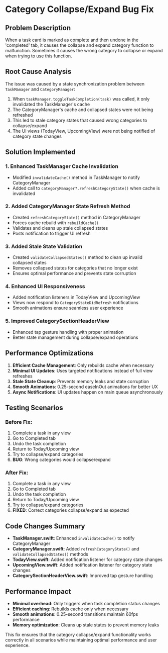 # Category Collapse/Expand Bug Fix

## Problem Description
When a task card is marked as complete and then undone in the 'completed' tab, it causes the collapse and expand category function to malfunction. Sometimes it causes the wrong category to collapse or expand when trying to use this function.

## Root Cause Analysis
The issue was caused by a state synchronization problem between `TaskManager` and `CategoryManager`:

1. When `taskManager.toggleTaskCompletion(task)` was called, it only invalidated the TaskManager's cache
2. The CategoryManager's cache and collapsed states were not being refreshed
3. This led to stale category states that caused wrong categories to collapse/expand
4. The UI views (TodayView, UpcomingView) were not being notified of category state changes

## Solution Implemented

### 1. Enhanced TaskManager Cache Invalidation
- Modified `invalidateCache()` method in TaskManager to notify CategoryManager
- Added call to `categoryManager?.refreshCategoryState()` when cache is invalidated

### 2. Added CategoryManager State Refresh Method
- Created `refreshCategoryState()` method in CategoryManager
- Forces cache rebuild with `rebuildCache()`
- Validates and cleans up stale collapsed states
- Posts notification to trigger UI refresh

### 3. Added Stale State Validation
- Created `validateCollapsedStates()` method to clean up invalid collapsed states
- Removes collapsed states for categories that no longer exist
- Ensures optimal performance and prevents state corruption

### 4. Enhanced UI Responsiveness
- Added notification listeners in TodayView and UpcomingView
- Views now respond to `CategoryStateDidRefresh` notifications
- Smooth animations ensure seamless user experience

### 5. Improved CategorySectionHeaderView
- Enhanced tap gesture handling with proper animation
- Better state management during collapse/expand operations

## Performance Optimizations

1. **Efficient Cache Management**: Only rebuilds cache when necessary
2. **Minimal UI Updates**: Uses targeted notifications instead of full view refreshes
3. **Stale State Cleanup**: Prevents memory leaks and state corruption
4. **Smooth Animations**: 0.25-second easeInOut animations for better UX
5. **Async Notifications**: UI updates happen on main queue asynchronously

## Testing Scenarios

### Before Fix:
1. Complete a task in any view
2. Go to Completed tab
3. Undo the task completion
4. Return to Today/Upcoming view
5. Try to collapse/expand categories
6. **BUG**: Wrong categories would collapse/expand

### After Fix:
1. Complete a task in any view
2. Go to Completed tab
3. Undo the task completion
4. Return to Today/Upcoming view
5. Try to collapse/expand categories
6. **FIXED**: Correct categories collapse/expand as expected

## Code Changes Summary

- **TaskManager.swift**: Enhanced `invalidateCache()` to notify CategoryManager
- **CategoryManager.swift**: Added `refreshCategoryState()` and `validateCollapsedStates()` methods
- **TodayView.swift**: Added notification listener for category state changes
- **UpcomingView.swift**: Added notification listener for category state changes
- **CategorySectionHeaderView.swift**: Improved tap gesture handling

## Performance Impact

- **Minimal overhead**: Only triggers when task completion status changes
- **Efficient caching**: Rebuilds cache only when necessary
- **Smooth animations**: 0.25-second transitions maintain 60fps performance
- **Memory optimization**: Cleans up stale states to prevent memory leaks

This fix ensures that the category collapse/expand functionality works correctly in all scenarios while maintaining optimal performance and user experience.
